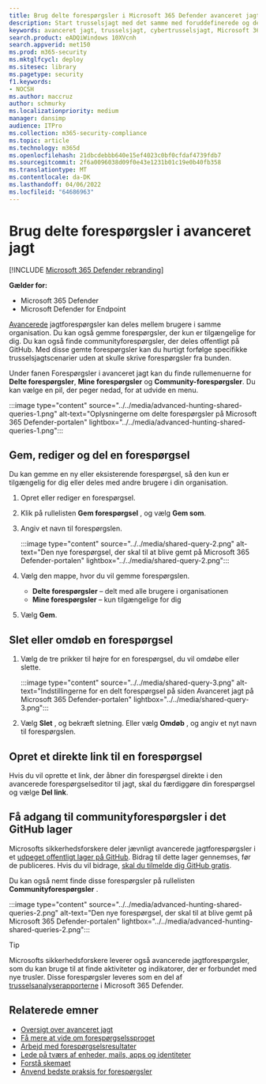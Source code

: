 ```yaml
---
title: Brug delte forespørgsler i Microsoft 365 Defender avanceret jagt
description: Start trusselsjagt med det samme med foruddefinerede og delte forespørgsler. Del dine forespørgsler til offentligheden eller til din organisation.
keywords: avanceret jagt, trusselsjagt, cybertrusselsjagt, Microsoft 365 Defender, microsoft 365, m365, søgning, forespørgsel, telemetri, brugerdefinerede registreringer, skema, kusto, github-lager, mine forespørgsler, delte forespørgsler
search.product: eADQiWindows 10XVcnh
search.appverid: met150
ms.prod: m365-security
ms.mktglfcycl: deploy
ms.sitesec: library
ms.pagetype: security
f1.keywords:
- NOCSH
ms.author: maccruz
author: schmurky
ms.localizationpriority: medium
manager: dansimp
audience: ITPro
ms.collection: m365-security-compliance
ms.topic: article
ms.technology: m365d
ms.openlocfilehash: 21dbcdebbb640e15ef4023c0bf0cfdaf4739fdb7
ms.sourcegitcommit: 2f6a0096038d09f0e43e1231b01c19e0b40fb358
ms.translationtype: MT
ms.contentlocale: da-DK
ms.lasthandoff: 04/06/2022
ms.locfileid: "64686963"
---
```

# <a name="use-shared-queries-in-advanced-hunting"></a>Brug delte forespørgsler i avanceret jagt

[!INCLUDE [Microsoft 365 Defender rebranding](../includes/microsoft-defender.md)]


**Gælder for:**
- Microsoft 365 Defender
- Microsoft Defender for Endpoint

[Avancerede](advanced-hunting-overview.md) jagtforespørgsler kan deles mellem brugere i samme organisation. Du kan også gemme forespørgsler, der kun er tilgængelige for dig. Du kan også finde communityforespørgsler, der deles offentligt på GitHub. Med disse gemte forespørgsler kan du hurtigt forfølge specifikke trusselsjagtscenarier uden at skulle skrive forespørgsler fra bunden.

Under fanen Forespørgsler i avanceret jagt kan du finde rullemenuerne for **Delte forespørgsler**, **Mine forespørgsler** og **Community-forespørgsler**. Du kan vælge en pil, der peger nedad, for at udvide en menu.


:::image type="content" source="../../media/advanced-hunting-shared-queries-1.png" alt-text="Oplysningerne om delte forespørgsler på Microsoft 365 Defender-portalen" lightbox="../../media/advanced-hunting-shared-queries-1.png":::



## <a name="save-modify-and-share-a-query"></a>Gem, rediger og del en forespørgsel
Du kan gemme en ny eller eksisterende forespørgsel, så den kun er tilgængelig for dig eller deles med andre brugere i din organisation. 

1. Opret eller rediger en forespørgsel. 

2. Klik på rullelisten **Gem forespørgsel** , og vælg **Gem som**.
    
3. Angiv et navn til forespørgslen. 

   :::image type="content" source="../../media/shared-query-2.png" alt-text="Den nye forespørgsel, der skal til at blive gemt på Microsoft 365 Defender-portalen" lightbox="../../media/shared-query-2.png":::

4. Vælg den mappe, hvor du vil gemme forespørgslen.
    - **Delte forespørgsler** – delt med alle brugere i organisationen
    - **Mine forespørgsler** – kun tilgængelige for dig
    
5. Vælg **Gem**. 

## <a name="delete-or-rename-a-query"></a>Slet eller omdøb en forespørgsel
1. Vælg de tre prikker til højre for en forespørgsel, du vil omdøbe eller slette.

    :::image type="content" source="../../media/shared-query-3.png" alt-text="Indstillingerne for en delt forespørgsel på siden Avanceret jagt på Microsoft 365 Defender-portalen" lightbox="../../media/shared-query-3.png":::

2. Vælg **Slet** , og bekræft sletning. Eller vælg **Omdøb** , og angiv et nyt navn til forespørgslen.

## <a name="create-a-direct-link-to-a-query"></a>Opret et direkte link til en forespørgsel
Hvis du vil oprette et link, der åbner din forespørgsel direkte i den avancerede forespørgselseditor til jagt, skal du færdiggøre din forespørgsel og vælge **Del link**.

## <a name="access-community-queries-in-the-github-repo"></a>Få adgang til communityforespørgsler i det GitHub lager  
Microsofts sikkerhedsforskere deler jævnligt avancerede jagtforespørgsler i et [udpeget offentligt lager på GitHub](https://github.com/Azure/Azure-Sentinel/tree/master/Hunting%20Queries/Microsoft%20365%20Defender). Bidrag til dette lager gennemses, før de publiceres. Hvis du vil bidrage, [skal du tilmelde dig GitHub gratis](https://github.com/).

Du kan også nemt finde disse forespørgsler på rullelisten **Communityforespørgsler** .

:::image type="content" source="../../media/advanced-hunting-shared-queries-2.png" alt-text="Den nye forespørgsel, der skal til at blive gemt på Microsoft 365 Defender-portalen" lightbox="../../media/advanced-hunting-shared-queries-2.png":::


>[!tip]
>Microsofts sikkerhedsforskere leverer også avancerede jagtforespørgsler, som du kan bruge til at finde aktiviteter og indikatorer, der er forbundet med nye trusler. Disse forespørgsler leveres som en del af [trusselsanalyserapporterne](/windows/security/threat-protection/microsoft-defender-atp/threat-analytics) i Microsoft 365 Defender.


## <a name="related-topics"></a>Relaterede emner
- [Oversigt over avanceret jagt](advanced-hunting-overview.md)
- [Få mere at vide om forespørgselssproget](advanced-hunting-query-language.md)
- [Arbejd med forespørgselsresultater](advanced-hunting-query-results.md)
- [Lede på tværs af enheder, mails, apps og identiteter](advanced-hunting-query-emails-devices.md)
- [Forstå skemaet](advanced-hunting-schema-tables.md)
- [Anvend bedste praksis for forespørgsler](advanced-hunting-best-practices.md)